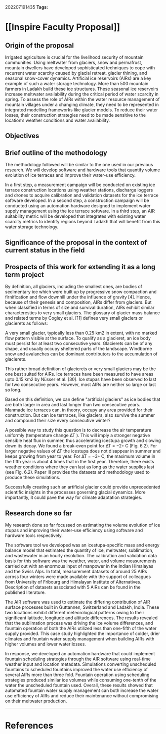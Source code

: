 
202207191435
**Tags:** 

# [[Inspire Faculty Proposal]]

## Origin of the proposal
Irrigated agriculture is crucial for the livelihood security of mountain communities.
Using meltwater from glaciers, snow and permafrost, mountain dwellers have
developed sophisticated techniques to cope with recurrent water scarcity caused
by glacial retreat, glacier thining, and seasonal snow-cover dynamics. Artificial ice
reservoirs (AIRs) are a key example of such a water storage technology. More than 500 mountain farmers in Ladakh build these ice structures. These seasonal ice
reservoirs increase meltwater availability during the critical period of water scarcity
in spring. To assess the role of AIRs within the water resource management
of mountain villages under a changing climate, they need to be represented in
integrated modelling frameworks like glacier models. To reduce their water losses,
their construction strategies need to be made sensitive to the location’s weather
conditions and water availability. 


## Objectives


## Brief outline of the methodology

The methodology followed will be similar to the one used in our previous research. We will develop software and hardware tools that quantify volume evolution of ice terraces and improve their water-use efficiency.

In a first step, a measurement campaign will be conducted on existing ice terrace construction locations using weather stations, discharge loggers and drones to acquire calibration and validation datasets for the ice terrace software developed. In a second step, a construction campaign will be conducted using an automation hardware designed to implement water supply management using the ice terrace software. In a third step, an AIR suitability metric will be developed that integrates with existing water scarcity metrics to identify regions beyond Ladakh that will benefit from this water storage technology.

## Significance of the proposal in the context of current status in the field


## Prospects of this work for extending it as a long term project

By definition, all glaciers, including the smallest ones, are bodies of sedimentary
ice which were built up by progressive snow compaction and firnification and flow
downhill under the influence of gravity [4]. Hence, because of their genesis and
composition, AIRs differ from glaciers. But when classified in terms of size and
survival duration, AIRs exhibit similar characterestics to very small glaciers. The
glossary of glacier mass balance and related terms by Cogley et al. [11] defines very
small glaciers or glacierets as follows:

A very small glacier, typically less than 0.25 km2 in extent, with no
marked flow pattern visible at the surface. To qualify as a glacieret, an
ice body must persist for at least two consecutive years. Glacierets can
be of any shape, and usually occupy sheltered parts of the landscape.
Windborne snow and avalanches can be dominant contributors to the
accumulation of glacierets.

This rather broad definition of glacierets or very small glaciers may be the one best
suited for AIRs. Ice terraces have been measured to have areas upto 0.15 km2 by
Nüsser et al. [30]. Ice stupas have been observed to last for two consecutive years.
However, most AIRs are neither so large or last so long.

Based on this definition, we can define "artificial glaciers" as ice bodies that are both
larger in area and last longer than two consecutive years. Manmade ice terraces
can, in theory, occupy any area provided for their construction. But can ice terrraces,
like glaciers, also survive the summer and compound their size every consecutive
winter?

A possible way to study this question is to decrease the air temperature uniformly
(temperature change ∆T ). This will imply a stronger negative sensible heat flux in
summer, thus accelerating icestupa growth and slowing down its decay. We found a
break-even point for ∆T = −2◦ C (Fig. 6.2). For larger negative values of ∆T the
icestupa does not disappear in summer and keeps growing from year to year. For
∆T = −3◦ C, the maximum volume in the fifth year is about 4 times that in the first
year. Therefore, there exists weather conditions where they can last as long as the
water supplies last (see Fig. 6.2). Paper III provides the datasets and methodology
used to produce these simulations.

Successfully creating such an artificial glacier could provide unprecedented scientific insights in the processes governing glacial dynamics. More importantly, it could pave the way for climate adaptation strategies.

## Research done so far

My research done so far focussed on estimating the volume evolution of ice stupas and improving their water-use efficiency using software and hardware tools respectively. 

The software tool we developed was an icestupa-specific mass and energy balance model that estimated the quantity of ice, meltwater, sublimation, and wastewater in an hourly resolution. The calibration and validation data basis for this software was the weather, water, and volume measurements carried out with an enormous input of manpower in the Indian Himalayas and the Swiss Alps. In total, measurement datasets of around 25 AIRs across four winters were made available with the support of colleagues from University of Fribourg and Himalayan Institute of Alternatives. Description of datasets associated with 5 AIRs can be found in the published literature.

The AIR software was used to estimate the differing contribution of AIR surface processes built in Guttannen, Switzerland and Ladakh, India. These two locations exhibit different meteorological patterns owing to their significant latitude, longitude and altitude differences. The results revealed that the sublimation process was driving the ice volume differences, and fountain operation of both the AIRs utilized less than one-fifth of the water supply provided. This case study highlighted the importance of colder, drier climates and fountain water supply management when building AIRs with higher volumes and lower water losses.

In response, we developed an automation hardware that could implement fountain scheduling strategies through the AIR software using real-time weather input and location metadata. Simulations converting unscheduled fountains to scheduled fountains improved the water use efficiency of several AIRs more than three fold. Fountain operation using scheduling strategies produced similar ice volumes while consuming one-tenth of the water the unscheduled fountain used. Overall, these results showed that automated fountain water supply management can both increase the water use efficiency of AIRs and reduce their maintenance without compromising on their meltwater production.


---
# References